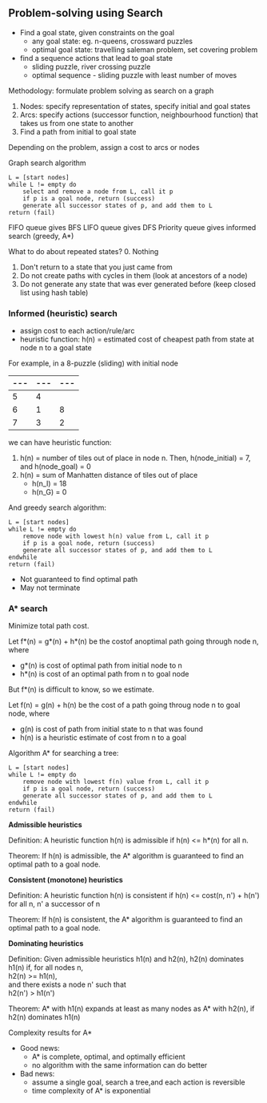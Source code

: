 

## Problem-solving using Search

* Find a goal state, given constraints on the goal
    * any goal state: eg. n-queens, crossward puzzles
    * optimal goal state: travelling saleman problem, set covering problem
* find a sequence actions that lead to goal state
    * sliding puzzle, river crossing puzzle
    * optimal sequence - sliding puzzle with least number of moves

Methodology: formulate problem solving as search on a graph
1. Nodes: specify representation of states, specify initial and goal states
2. Arcs: specify actions (successor function, neighbourhood function) that takes us from one state to another
3. Find a path from initial to goal state

Depending on the problem, assign a cost to arcs or nodes

Graph search algorithm

```
L = [start nodes]
while L != empty do
    select and remove a node from L, call it p
    if p is a goal node, return (success)
    generate all successor states of p, and add them to L
return (fail)
```

FIFO queue gives BFS
LIFO queue gives DFS
Priority queue gives informed search (greedy, A*)

What to do about repeated states? 
0. Nothing
1. Don't return to a state that you just came from
2. Do not create paths with cycles in them (look at ancestors of a node)
3. Do not generate any state that was ever generated before (keep closed list using hash table)

### Informed (heuristic) search
- assign cost to each action/rule/arc
- heuristic function: 
    h(n) = estimated cost of cheapest path from state at node n to a goal state

For example, in a 8-puzzle (sliding) with initial node

---|---|---
---|---|---
5 | 4 |
6 | 1 | 8
7 | 3 | 2

we can have heuristic function: 
1. h(n) = number of tiles out of place in node n. Then, h(node_initial) = 7, and h(node_goal) = 0
2. h(n) = sum of Manhatten distance of tiles out of place
    - h(n_I) = 18
    - h(n_G) = 0

And greedy search algorithm: 
```
L = [start nodes]
while L != empty do
    remove node with lowest h(n) value from L, call it p
    if p is a goal node, return (success)
    generate all successor states of p, and add them to L
endwhile
return (fail)
```

* Not guaranteed to find optimal path
* May not terminate

### A* search

Minimize total path cost. 

Let f*(n) = g*(n) + h*(n) be the costof anoptimal path going through node n, where
* g*(n) is cost of optimal path from initial node to n
* h*(n) is cost of an optimal path from n to goal node

But f*(n) is difficult to know, so we estimate. 

Let f(n) = g(n) + h(n) be the cost of a path going throug node n to goal node, where
* g(n) is cost of path from initial state to n that was found
* h(n) is a heuristic estimate of cost from n to a goal

Algorithm A* for searching a tree: 

```
L = [start nodes]
while L != empty do
    remove node with lowest f(n) value from L, call it p
    if p is a goal node, return (success)
    generate all successor states of p, and add them to L
endwhile
return (fail)
```

**Admissible heuristics**

Definition: A heuristic function h(n) is admissible if h(n) <= h*(n) for all n. 

Theorem: If h(n) is admissible, the A* algorithm is guaranteed to find an optimal path to a goal node. 

**Consistent (monotone) heuristics**

Definition: A heuristic function h(n) is consistent if h(n) <= cost(n, n') + h(n') for all n, n' a successor of n

Theorem: If h(n) is consistent, the A* algorithm is guaranteed to find an optimal path to a goal node. 

**Dominating heuristics**

Definition: Given admissible heuristics h1(n) and h2(n), h2(n) dominates h1(n) if, for all nodes n,   
        h2(n) >= h1(n),  
    and there exists a node n' such that  
        h2(n') > h1(n')

Theorem: A* with h1(n) expands at least as many nodes as A* with h2(n), if h2(n) dominates h1(n)

Complexity results for A*
* Good news: 
    * A* is complete, optimal, and optimally efficient
    * no algorithm with the same information can do better
* Bad news: 
    * assume a single goal, search a tree,and each action is reversible
    * time complexity of A* is exponential